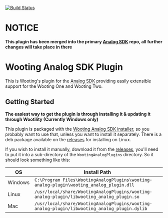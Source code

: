 [![Build Status](https://travis-ci.com/WootingKb/wooting-analog-plugin.svg?branch=develop)](https://travis-ci.com/WootingKb/wooting-analog-plugin)

# NOTICE
**This plugin has been merged into the primary [Analog SDK](https://github.com/WootingKb/wooting-analog-sdk/tree/develop/wooting-analog-plugin) repo, all further changes will take place in there**

# Wooting Analog SDK Plugin

This is Wooting's plugin for the [Analog SDK](https://github.com/WootingKb/wooting-analog-sdk) providing easily extensible support for the Wooting One and Wooting Two.

## Getting Started
**The easiest way to get the plugin is through installing it & updating it through Wootility (Currently Windows only)**

This plugin is packaged with the [Wooting Analog SDK installer](https://github.com/WootingKb/wooting-analog-sdk/releases), so you probably want to use that, unless you want to install it separately. There is a deb package available on the [releases](https://github.com/WootingKb/wooting-analog-plugin/releases) for installing on Linux.

If you wish to install it manually, download it from the [releases](https://github.com/WootingKb/wooting-analog-plugin/releases), you'll need to put it into a sub-directory of the `WootingAnalogPlugins` directory.
So it should look something like this:

| OS      | Install Path                                                                                 |
|---------|----------------------------------------------------------------------------------------------|
| Windows | `C:\Program Files\WootingAnalogPlugins\wooting-analog-plugin\wooting_analog_plugin.dll`      |
| Linux   | `/usr/local/share/WootingAnalogPlugins/wooting-analog-plugin/libwooting_analog_plugin.so`    |
| Mac     | `/usr/local/share/WootingAnalogPlugins/wooting-analog-plugin/libwooting_analog_plugin.dylib` |
